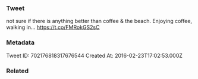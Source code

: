 ### Tweet
not sure if there is anything better than coffee &amp; the beach.  Enjoying coffee, walking in… https://t.co/FMRokGS2sC

### Metadata
Tweet ID: 702176818317676544
Created At: 2016-02-23T17:02:53.000Z

### Related

